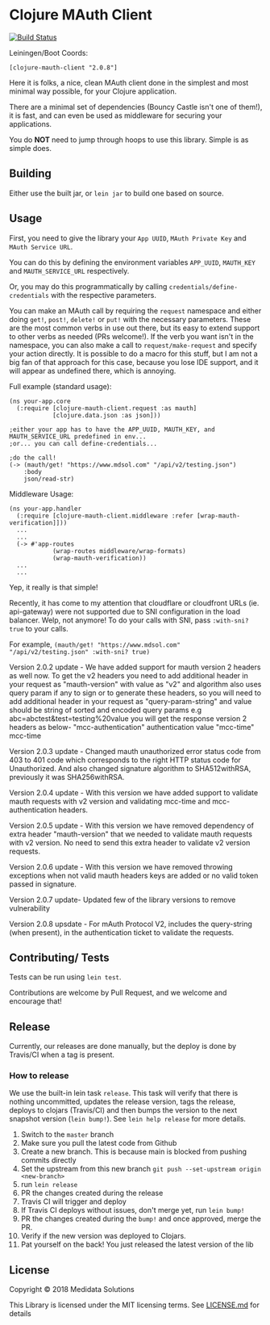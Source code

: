 # Clojure MAuth Client

[![Build Status](https://travis-ci.com/mdsol/clojure-mauth-client.svg?token=16x4FpKmXowpz3fnJFpj&branch=master)](https://travis-ci.com/mdsol/clojure-mauth-client)

Leiningen/Boot Coords:

```[clojure-mauth-client "2.0.8"]```

Here it is folks, a nice, clean MAuth client done in the simplest and most minimal way possible, for your Clojure application.

There are a minimal set of dependencies (Bouncy Castle isn't one of them!), it is fast, and can even be used as middleware for securing your applications.

You do **NOT** need to jump through hoops to use this library. Simple is as simple does.

## Building

Either use the built jar, or `lein jar` to build one based on source.

## Usage

First, you need to give the library your `App UUID`, `MAuth Private Key` and `MAuth Service URL`.

You can do this by defining the environment variables `APP_UUID`, `MAUTH_KEY` and `MAUTH_SERVICE_URL` respectively.

Or, you may do this programmatically by calling `credentials/define-credentials` with the respective parameters.

You can make an MAuth call by requiring the `request` namespace and either doing `get!`, `post!`, `delete!` or `put!` with the necessary parameters. 
These are the most common verbs in use out there, but its easy to extend support to other verbs as needed (PRs welcome!).
If the verb you want isn't in the namespace, you can also make a call to `request/make-request` and specify your action directly.
It is possible to do a macro for this stuff, but I am not a big fan of that approach for this case, because you lose IDE support, and it will appear as undefined there, which is annoying.


Full example (standard usage):

```
(ns your-app.core
  (:require [clojure-mauth-client.request :as mauth]
            [clojure.data.json :as json]))

;either your app has to have the APP_UUID, MAUTH_KEY, and MAUTH_SERVICE_URL predefined in env...
;or... you can call define-credentials...

;do the call!
(-> (mauth/get! "https://www.mdsol.com" "/api/v2/testing.json")
    :body
    json/read-str)
```

Middleware Usage:

```
(ns your-app.handler
  (:require [clojure-mauth-client.middleware :refer [wrap-mauth-verification]]))
  ...
  ...
  (-> #'app-routes
            (wrap-routes middleware/wrap-formats)
            (wrap-mauth-verification))
  ...
  ...
```

Yep, it really is that simple!

Recently, it has come to my attention that cloudflare or cloudfront URLs (ie. api-gateway) were not supported due to SNI configuration in the load balancer. Welp, not anymore!
To do your calls with SNI, pass `:with-sni? true` to your calls.

For example,
`(mauth/get! "https://www.mdsol.com" "/api/v2/testing.json" :with-sni? true)`

Version 2.0.2 update -
We have added support for mauth version 2 headers as well now. To get the v2 headers you need to add additional header in your request as
"mauth-version" with value as "v2" and algorithm also uses query param if any to sign  or to generate these headers, so you will need to add additional header in your request as
"query-param-string"  and value should be string of sorted and encoded query params e.g abc=abctest&test=testing%20value
you will get the response version 2 headers as below-
"mcc-authentication" authentication value
"mcc-time"           mcc-time

Version 2.0.3 update -
Changed mauth unauthorized error status code from 403 to 401 code which corresponds to the right HTTP status code for Unauthorized.
And also changed signature algorithm to SHA512withRSA, previously it was SHA256withRSA.

Version 2.0.4 update -
With this version we have added support to validate mauth requests with v2 version and validating mcc-time and mcc-authentication headers.

Version 2.0.5 update -
With this version we have removed dependency of extra header "mauth-version" that we needed to validate mauth requests with v2 version. 
No need to send this extra header to validate v2 version requests.

Version 2.0.6 update -
With this version we have removed throwing exceptions when not valid mauth headers keys are added or no valid token passed in signature.

Version 2.0.7 update-
Updated few of the library versions to remove vulnerability

Version 2.0.8 upsdate -
For mAuth Protocol V2, includes the query-string (when present), in the authentication ticket to validate the requests.

## Contributing/ Tests
Tests can be run using `lein test`.

Contributions are welcome by Pull Request, and we welcome and encourage that!

## Release
Currently, our releases are done manually, but the deploy is done by Travis/CI when a tag is present.

### How to release
We use the built-in lein task `release`. This task will verify that there is nothing uncommitted, updates the release version, 
tags the release, deploys to clojars (Travis/CI) and then bumps the version to the next snapshot version (`lein bump!`). See `lein help release` for more details.

1. Switch to the `master` branch
2. Make sure you pull the latest code from Github
3. Create a new branch. This is because main is blocked from pushing commits directly
4. Set the upstream from this new branch `git push --set-upstream origin <new-branch>`
5. run `lein release`
6. PR the changes created during the release
7. Travis CI will trigger and deploy
8. If Travis CI deploys without issues, don't merge yet, run `lein bump!`
9. PR the changes created during the `bump!` and once approved, merge the PR.
10. Verify if the new version was deployed to Clojars.
11. Pat yourself on the back! You just released the latest version of the lib

## License

Copyright © 2018 Medidata Solutions

This Library is licensed under the MIT licensing terms. See [LICENSE.md](https://github.com/mdsol/clojure-mauth-client/blob/master/LICENSE.md) for details
